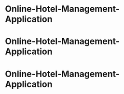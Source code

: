# Online-Hotel-Management-Application
# Online-Hotel-Management-Application
# Online-Hotel-Management-Application
